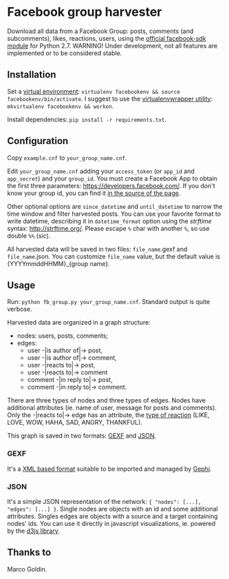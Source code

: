 # Facebook group harvester

Download all data from a Facebook Group: posts, comments (and subcomments), likes, reactions, users, using the [official facebook-sdk module](https://github.com/mobolic/facebook-sdk/) for Python 2.7. WARNING! Under development, not all features are implemented or to be considered stable.

## Installation

Set a [virtual environment](https://virtualenv.pypa.io/en/stable/): `virtualenv facebookenv && source facebookenv/bin/activate`.
I suggest to use the [virtualenvwrapper utility](https://virtualenvwrapper.readthedocs.io/en/latest/):
`mkvirtualenv facebookenv && workon`.

Install dependencies: `pip install -r requirements.txt`.

## Configuration

Copy `example.cnf` to `your_group_name.cnf`.

Edit `your_group_name.cnf` adding your `access_token` (or `app_id` and `app_secret`) and your `group_id`.
You must create a Facebook App to obtain the first three parameters: https://developers.facebook.com/.
If you don't know your group id, you can find it [in the source of the page](http://stackoverflow.com/a/33094493).

Other optional options are `since_datetime` and `until_datetime` to narrow the time window and filter harvested posts.
You can use your favorite format to write datetime, describing it in `datetime_format` option using the *strftime*
syntax: http://strftime.org/. Please escape `%` char with another `%`, so use double `%%` (sic).

All harvested data will be saved in two files: `file_name`.gexf and `file_name`.json. You can customize `file_name` value,
but the default value is {YYYYmmddHHMM}_{group name}.

## Usage

Run: `python fb_group.py your_group_name.cnf`. Standard output is quite verbose.

Harvested data are organized in a graph structure:

* nodes: users, posts, comments;
* edges:
  * user -|is author of|-> post,
  * user -|is author of|-> comment,
  * user -|reacts to|-> post,
  * user -|reacts to|-> comment
  * comment -|in reply to|-> post,
  * comment -|in reply to|-> comment.

There are three types of nodes and three types of edges. Nodes have additional attributes (ie. name of user, message for posts and comments). Only the -|reacts to|-> edge has an attribute, the [type of reaction](https://developers.facebook.com/docs/graph-api/reference/post/reactions) (LIKE, LOVE, WOW, HAHA, SAD, ANGRY, THANKFUL).

This graph is saved in two formats: [GEXF](https://networkx.github.io/documentation/development/reference/generated/networkx.readwrite.gexf.write_gexf.html#networkx.readwrite.gexf.write_gexf) and [JSON](https://networkx.github.io/documentation/development/reference/generated/networkx.readwrite.json_graph.node_link_data.html#networkx.readwrite.json_graph.node_link_data).

### GEXF

It's a [XML based format](https://gephi.org/gexf/format/) suitable to be imported and managed by [Gephi](https://gephi.org/).

### JSON

It's a simple JSON representation of the network: `{ "nodes": [...], "edges": [...] }`. Single nodes are objects with an id and some additional attributes. Singles edges are objects with a source and a target containing nodes' ids. You can use it directly in javascript visualizations, ie. powered by the [d3js library](http://bl.ocks.org/mbostock/4062045).

## Thanks to

Marco Goldin.
